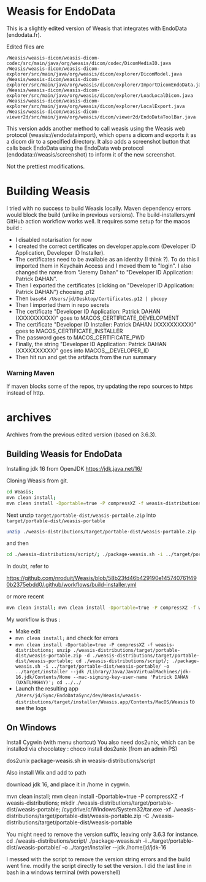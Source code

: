 # Weasis for EndoData

This is a slightly edited version of Weasis that integrates with EndoData (endodata.fr).

Edited files are

```
/Weasis/weasis-dicom/weasis-dicom-codec/src/main/java/org/weasis/dicom/codec/DicomMediaIO.java
/Weasis/weasis-dicom/weasis-dicom-explorer/src/main/java/org/weasis/dicom/explorer/DicomModel.java
/Weasis/weasis-dicom/weasis-dicom-explorer/src/main/java/org/weasis/dicom/explorer/ImportDicomEndoData.java
/Weasis/weasis-dicom/weasis-dicom-explorer/src/main/java/org/weasis/dicom/explorer/LoadLocalDicom.java
/Weasis/weasis-dicom/weasis-dicom-explorer/src/main/java/org/weasis/dicom/explorer/LocalExport.java
/Weasis/weasis-dicom/weasis-dicom-viewer2d/src/main/java/org/weasis/dicom/viewer2d/EndoDataToolBar.java
```

This version adds another method to call weasis using the Weasis web protocol (weasis://endodataimport), which opens a dicom and exports it as a dicom dir to a specified directory.
It also adds a screenshot button that calls back EndoData using the EndoData web protocol (endodata://weasis/screenshot) to inform it of the new screenshot.

Not the prettiest modifications.

# Building Weasis

I tried with no success to build Weasis locally. Maven dependency errors would block the build (unlike in previous versions).
The build-installers.yml GitHub action workflow works well.
It requires some setup for the macos build :

- I disabled notarisation for now
- I created the correct certificates on developer.apple.com (Developer ID Application, Developer ID Installer).
- The certificates need to be available as an identity (I think ?). To do this I imported them in Keychain Access and I moved them to "login". I also changed the name from "Jeremy Dahan" to "Developer ID Application: Patrick DAHAN".
- Then I exported the certificates (clicking on "Developer ID Application: Patrick DAHAN") choosing .p12
- Then `base64 /Users/jd/Desktop/Certificates.p12 | pbcopy`
- Then I imported them in repo secrets
- The certificate "Developer ID Application: Patrick DAHAN (XXXXXXXXXX)" goes to MACOS_CERTIFICATE_DEVELOPMENT
- The certificate "Developer ID Installer: Patrick DAHAN (XXXXXXXXXX)" goes to MACOS_CERTIFICATE_INSTALLER
- The password goes to MACOS_CERTIFICATE_PWD
- Finally, the string "Developer ID Application: Patrick DAHAN (XXXXXXXXXX)" goes into MACOS\_\_DEVELOPER_ID
- Then hit run and get the artifacts from the run summary

### Warning Maven

If maven blocks some of the repos, try updating the repo sources to https instead of http.

# archives

Archives from the previous edited version (based on 3.6.3).

## Building Weasis for EndoData

Installing jdk 16 from OpenJDK https://jdk.java.net/16/

Cloning Weasis from git.

```bash
cd Weasis;
mvn clean install;
mvn clean install -Dportable=true -P compressXZ -f weasis-distributions
```

Next unzip `target/portable-dist/weasis-portable.zip` into `target/portable-dist/weasis-portable`

```bash
unzip ./weasis-distributions/target/portable-dist/weasis-portable.zip -d ./weasis-distributions/target/portable-dist/weasis-portable
```

and then

```bash
cd ./weasis-distributions/script/; ./package-weasis.sh -i ../target/portable-dist/weasis-portable/ -o ../target/installer --jdk /Library/Java/JavaVirtualMachines/jdk-16.jdk/Contents/Home --mac-signing-key-user-name 'Patrick DAHAN (UXNTLMKH4Y)'
```

In doubt, refer to

https://github.com/nroduit/Weasis/blob/58b23fd46b429190e145740761f490b2375ebdd0/.github/workflows/build-installer.yml

or more recent

```bash
mvn clean install; mvn clean install -Dportable=true -P compressXZ -f weasis-distributions; unzip ./weasis-distributions/target/portable-dist/weasis-portable.zip -d ./weasis-distributions/target/portable-dist/weasis-portable; cd ./weasis-distributions/script/; ./package-weasis.sh -i ../target/portable-dist/weasis-portable/ -o ../target/installer --jdk /Library/Java/JavaVirtualMachines/jdk-16.jdk/Contents/Home --mac-signing-key-user-name 'Patrick DAHAN (UXNTLMKH4Y)'; cd ../../
```

My workflow is thus :

- Make edit
- `mvn clean install;` and check for errors
- `mvn clean install -Dportable=true -P compressXZ -f weasis-distributions; unzip ./weasis-distributions/target/portable-dist/weasis-portable.zip -d ./weasis-distributions/target/portable-dist/weasis-portable; cd ./weasis-distributions/script/; ./package-weasis.sh -i ../target/portable-dist/weasis-portable/ -o ../target/installer --jdk /Library/Java/JavaVirtualMachines/jdk-16.jdk/Contents/Home --mac-signing-key-user-name 'Patrick DAHAN (UXNTLMKH4Y)'; cd ../../`
- Launch the resulting app `/Users/jd/Sync/EndoDataSync/dev/Weasis/weasis-distributions/target/installer/Weasis.app/Contents/MacOS/Weasis` to see the logs

## On Windows

Install Cygwin (with menu shortcut)
You also need dos2unix, which can be installed via chocolatey :
choco install dos2unix (from an admin PS)

dos2unix package-weasis.sh
in weasis-distributions/script

Also install Wix and add to path

download jdk 16, and place it in /home in cygwin.

mvn clean install; mvn clean install -Dportable=true -P compressXZ -f weasis-distributions;
mkdir ./weasis-distributions/target/portable-dist/weasis-portable;
/cygdrive/c/Windows/System32/tar.exe -xf ./weasis-distributions/target/portable-dist/weasis-portable.zip -C ./weasis-distributions/target/portable-dist/weasis-portable

You might need to remove the version suffix, leaving only 3.6.3 for instance.
cd ./weasis-distributions/script/
./package-weasis.sh -i ../target/portable-dist/weasis-portable/ -o ../target/installer --jdk /home/jd/jdk-16

I messed with the script to remove the version string errors and the build went fine. modify the script directly to set the version.
I did the last line in bash in a windows terminal (with powershell)
